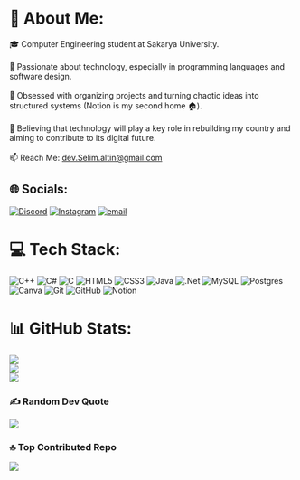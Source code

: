 # 💫 About Me:
🎓 Computer Engineering student at Sakarya University.<br><br>🧠 Passionate about technology, especially in programming languages and software design.<br><br>📌 Obsessed with organizing projects and turning chaotic ideas into structured systems (Notion is my second home 🏠).<br><br>💪 Believing that technology will play a key role in rebuilding my country and aiming to contribute to its digital future.<br><br>📫  Reach Me: dev.Selim.altin@gmail.com 


## 🌐 Socials:
[![Discord](https://img.shields.io/badge/Discord-%237289DA.svg?logo=discord&logoColor=white)](https://discord.gg/selam1062) [![Instagram](https://img.shields.io/badge/Instagram-%23E4405F.svg?logo=Instagram&logoColor=white)](https://instagram.com/s.la55m) [![email](https://img.shields.io/badge/Email-D14836?logo=gmail&logoColor=white)](mailto:dev.selim.altin@gmail.com) 

# 💻 Tech Stack:
![C++](https://img.shields.io/badge/c++-%2300599C.svg?style=plastic&logo=c%2B%2B&logoColor=white) ![C#](https://img.shields.io/badge/c%23-%23239120.svg?style=plastic&logo=csharp&logoColor=white) ![C](https://img.shields.io/badge/c-%2300599C.svg?style=plastic&logo=c&logoColor=white) ![HTML5](https://img.shields.io/badge/html5-%23E34F26.svg?style=plastic&logo=html5&logoColor=white) ![CSS3](https://img.shields.io/badge/css3-%231572B6.svg?style=plastic&logo=css3&logoColor=white) ![Java](https://img.shields.io/badge/java-%23ED8B00.svg?style=plastic&logo=openjdk&logoColor=white) ![.Net](https://img.shields.io/badge/.NET-5C2D91?style=plastic&logo=.net&logoColor=white) ![MySQL](https://img.shields.io/badge/mysql-4479A1.svg?style=plastic&logo=mysql&logoColor=white) ![Postgres](https://img.shields.io/badge/postgres-%23316192.svg?style=plastic&logo=postgresql&logoColor=white) ![Canva](https://img.shields.io/badge/Canva-%2300C4CC.svg?style=plastic&logo=Canva&logoColor=white) ![Git](https://img.shields.io/badge/git-%23F05033.svg?style=plastic&logo=git&logoColor=white) ![GitHub](https://img.shields.io/badge/github-%23121011.svg?style=plastic&logo=github&logoColor=white) ![Notion](https://img.shields.io/badge/Notion-%23000000.svg?style=plastic&logo=notion&logoColor=white)
# 📊 GitHub Stats:
![](https://github-readme-stats.vercel.app/api?username=sla55m&theme=onedark&hide_border=true&include_all_commits=false&count_private=false)<br/>
![](https://nirzak-streak-stats.vercel.app/?user=sla55m&theme=onedark&hide_border=true)<br/>
![](https://github-readme-stats.vercel.app/api/top-langs/?username=sla55m&theme=onedark&hide_border=true&include_all_commits=false&count_private=false&layout=compact)

### ✍️ Random Dev Quote
![](https://quotes-github-readme.vercel.app/api?type=horizontal&theme=gruvbox)

### 🔝 Top Contributed Repo
![](https://github-contributor-stats.vercel.app/api?username=sla55m&limit=5&theme=dark&combine_all_yearly_contributions=true)

<!-- Proudly created with GPRM ( https://gprm.itsvg.in ) -->
